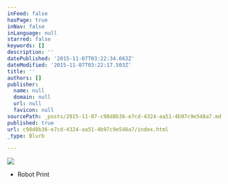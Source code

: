 ```yaml
---
inFeed: false
hasPage: true
inNav: false
inLanguage: null
starred: false
keywords: []
description: ''
datePublished: '2015-11-07T03:22:34.663Z'
dateModified: '2015-11-07T03:22:17.503Z'
title: ''
authors: []
publisher:
  name: null
  domain: null
  url: null
  favicon: null
sourcePath: _posts/2015-11-07-c98d8b36-e7cd-4324-aa51-4b97c9e548a7.md
published: true
url: c98d8b36-e7cd-4324-aa51-4b97c9e548a7/index.html
_type: Blurb

---
```

![](https://the-grid-user-content.s3-us-west-2.amazonaws.com/ebc09a5c-dbc8-4a5a-9ac9-5c396913ff7c.jpg)

* Robot Print
